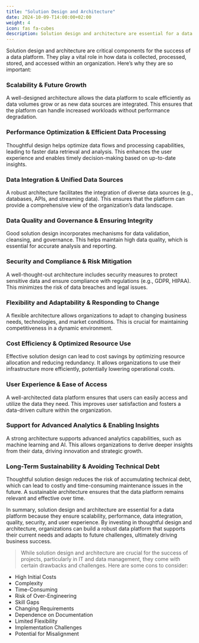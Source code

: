 ```yaml
---
title: "Solution Design and Architecture"
date: 2024-10-09-T14:00:00+02:00
weight: 4
icon: fas fa-cubes
description: Solution design and architecture are essential for a data platform because they ensure scalability, performance, data integration, quality, security, and user experience. By investing in thoughtful design and architecture, organizations can build a robust data platform that supports their current needs and adapts to future challenges, ultimately driving business success.
---
```


Solution design and architecture are critical components for the success of a data platform. They play a vital role in how data is collected, processed, stored, and accessed within an organization. Here’s why they are so important:

### Scalability & Future Growth
A well-designed architecture allows the data platform to scale efficiently as data volumes grow or as new data sources are integrated. This ensures that the platform can handle increased workloads without performance degradation.

### Performance Optimization & Efficient Data Processing
Thoughtful design helps optimize data flows and processing capabilities, leading to faster data retrieval and analysis. This enhances the user experience and enables timely decision-making based on up-to-date insights.

### Data Integration & Unified Data Sources
A robust architecture facilitates the integration of diverse data sources (e.g., databases, APIs, and streaming data). This ensures that the platform can provide a comprehensive view of the organization’s data landscape.

### Data Quality and Governance & Ensuring Integrity
Good solution design incorporates mechanisms for data validation, cleansing, and governance. This helps maintain high data quality, which is essential for accurate analysis and reporting.

### Security and Compliance & Risk Mitigation
A well-thought-out architecture includes security measures to protect sensitive data and ensure compliance with regulations (e.g., GDPR, HIPAA). This minimizes the risk of data breaches and legal issues.

### Flexibility and Adaptability & Responding to Change
A flexible architecture allows organizations to adapt to changing business needs, technologies, and market conditions. This is crucial for maintaining competitiveness in a dynamic environment.

### Cost Efficiency & Optimized Resource Use
Effective solution design can lead to cost savings by optimizing resource allocation and reducing redundancy. It allows organizations to use their infrastructure more efficiently, potentially lowering operational costs.

### User Experience & Ease of Access
A well-architected data platform ensures that users can easily access and utilize the data they need. This improves user satisfaction and fosters a data-driven culture within the organization.

### Support for Advanced Analytics & Enabling Insights
A strong architecture supports advanced analytics capabilities, such as machine learning and AI. This allows organizations to derive deeper insights from their data, driving innovation and strategic growth.

### Long-Term Sustainability & Avoiding Technical Debt
Thoughtful solution design reduces the risk of accumulating technical debt, which can lead to costly and time-consuming maintenance issues in the future. A sustainable architecture ensures that the data platform remains relevant and effective over time.

In summary, solution design and architecture are essential for a data platform because they ensure scalability, performance, data integration, quality, security, and user experience. By investing in thoughtful design and architecture, organizations can build a robust data platform that supports their current needs and adapts to future challenges, ultimately driving business success.

> While solution design and architecture are crucial for the success of projects, particularly in IT and data management, they come with certain drawbacks and challenges. Here are some cons to consider:

- High Initial Costs
- Complexity
- Time-Consuming
- Risk of Over-Engineering
- Skill Gaps
- Changing Requirements
- Dependence on Documentation
- Limited Flexibility
- Implementation Challenges
- Potential for Misalignment
